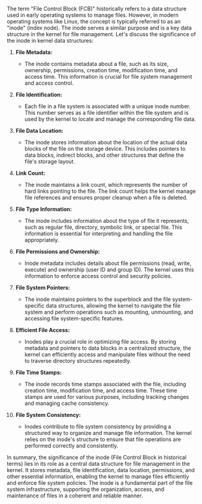 The term "File Control Block (FCB)" historically refers to a data structure used in early operating systems to manage files. However, in modern operating systems like Linux, the concept is typically referred to as an "inode" (index node). The inode serves a similar purpose and is a key data structure in the kernel for file management. Let's discuss the significance of the inode in kernel data structures:

1. **File Metadata:**
   - The inode contains metadata about a file, such as its size, ownership, permissions, creation time, modification time, and access time. This information is crucial for file system management and access control.

2. **File Identification:**
   - Each file in a file system is associated with a unique inode number. This number serves as a file identifier within the file system and is used by the kernel to locate and manage the corresponding file data.

3. **File Data Location:**
   - The inode stores information about the location of the actual data blocks of the file on the storage device. This includes pointers to data blocks, indirect blocks, and other structures that define the file's storage layout.

4. **Link Count:**
   - The inode maintains a link count, which represents the number of hard links pointing to the file. The link count helps the kernel manage file references and ensures proper cleanup when a file is deleted.

5. **File Type Information:**
   - The inode includes information about the type of file it represents, such as regular file, directory, symbolic link, or special file. This information is essential for interpreting and handling the file appropriately.

6. **File Permissions and Ownership:**
   - Inode metadata includes details about file permissions (read, write, execute) and ownership (user ID and group ID). The kernel uses this information to enforce access control and security policies.

7. **File System Pointers:**
   - The inode maintains pointers to the superblock and the file system-specific data structures, allowing the kernel to navigate the file system and perform operations such as mounting, unmounting, and accessing file system-specific features.

8. **Efficient File Access:**
   - Inodes play a crucial role in optimizing file access. By storing metadata and pointers to data blocks in a centralized structure, the kernel can efficiently access and manipulate files without the need to traverse directory structures repeatedly.

9. **File Time Stamps:**
   - The inode records time stamps associated with the file, including creation time, modification time, and access time. These time stamps are used for various purposes, including tracking changes and managing cache consistency.

10. **File System Consistency:**
    - Inodes contribute to file system consistency by providing a structured way to organize and manage file information. The kernel relies on the inode's structure to ensure that file operations are performed correctly and consistently.

In summary, the significance of the inode (File Control Block in historical terms) lies in its role as a central data structure for file management in the kernel. It stores metadata, file identification, data location, permissions, and other essential information, enabling the kernel to manage files efficiently and enforce file system policies. The inode is a fundamental part of the file system infrastructure, supporting the organization, access, and maintenance of files in a coherent and reliable manner.
